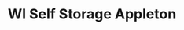 ---
title: "WI Self Storage Appleton"
url: /appleton/wi-self-storage-appleton/
shop: storage rental
---